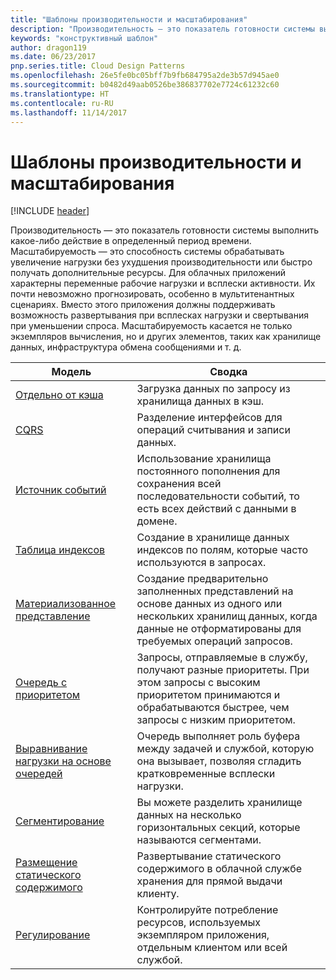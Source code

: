 ```yaml
---
title: "Шаблоны производительности и масштабирования"
description: "Производительность — это показатель готовности системы выполнить какое-либо действие в определенный период времени. Масштабируемость — это способность системы обрабатывать увеличение нагрузки без ухудшения производительности или быстро получать дополнительные ресурсы. Для облачных приложений характерны переменные рабочие нагрузки и всплески активности. Их почти невозможно прогнозировать, особенно в мультитенантных сценариях. Вместо этого приложения должны поддерживать возможность развертывания при всплесках нагрузки и свертывания при уменьшении спроса. Масштабируемость касается не только экземпляров вычисления, но и других элементов, таких как хранилище данных, инфраструктура обмена сообщениями и т. д."
keywords: "конструктивный шаблон"
author: dragon119
ms.date: 06/23/2017
pnp.series.title: Cloud Design Patterns
ms.openlocfilehash: 26e5fe0bc05bff7b9fb684795a2de3b57d945ae0
ms.sourcegitcommit: b0482d49aab0526be386837702e7724c61232c60
ms.translationtype: HT
ms.contentlocale: ru-RU
ms.lasthandoff: 11/14/2017
---
```

# <a name="performance-and-scalability-patterns"></a>Шаблоны производительности и масштабирования

[!INCLUDE [header](../../_includes/header.md)]

Производительность — это показатель готовности системы выполнить какое-либо действие в определенный период времени. Масштабируемость — это способность системы обрабатывать увеличение нагрузки без ухудшения производительности или быстро получать дополнительные ресурсы. Для облачных приложений характерны переменные рабочие нагрузки и всплески активности. Их почти невозможно прогнозировать, особенно в мультитенантных сценариях. Вместо этого приложения должны поддерживать возможность развертывания при всплесках нагрузки и свертывания при уменьшении спроса. Масштабируемость касается не только экземпляров вычисления, но и других элементов, таких как хранилище данных, инфраструктура обмена сообщениями и т. д.

| Модель | Сводка |
| ------- | ------- |
| [Отдельно от кэша](../cache-aside.md) | Загрузка данных по запросу из хранилища данных в кэш. |
| [CQRS](../cqrs.md) | Разделение интерфейсов для операций считывания и записи данных. |
| [Источник событий](../event-sourcing.md) | Использование хранилища постоянного пополнения для сохранения всей последовательности событий, то есть всех действий с данными в домене. |
| [Таблица индексов](../index-table.md) | Создание в хранилище данных индексов по полям, которые часто используются в запросах. |
| [Материализованное представление](../materialized-view.md) | Создание предварительно заполненных представлений на основе данных из одного или нескольких хранилищ данных, когда данные не отформатированы для требуемых операций запросов. |
| [Очередь с приоритетом](../priority-queue.md) | Запросы, отправляемые в службу, получают разные приоритеты. При этом запросы с высоким приоритетом принимаются и обрабатываются быстрее, чем запросы с низким приоритетом. |
| [Выравнивание нагрузки на основе очередей](../queue-based-load-leveling.md) | Очередь выполняет роль буфера между задачей и службой, которую она вызывает, позволяя сгладить кратковременные всплески нагрузки. |
| [Сегментирование](../sharding.md) | Вы можете разделить хранилище данных на несколько горизонтальных секций, которые называются сегментами. |
| [Размещение статического содержимого](../static-content-hosting.md) | Развертывание статического содержимого в облачной службе хранения для прямой выдачи клиенту. |
| [Регулирование](../throttling.md) | Контролируйте потребление ресурсов, используемых экземпляром приложения, отдельным клиентом или всей службой. |
